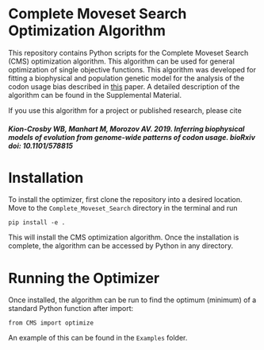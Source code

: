 # Complete Moveset Search Optimization Algorithm

This repository contains Python scripts for the Complete Moveset Search (CMS) optimization algorithm. This algorithm can be used for general optimization of single objective functions.
This algorithm was developed for fitting a biophysical and population genetic model for the analysis of the codon usage bias described in [this](https://www.biorxiv.org/content/10.1101/578815v1) paper.
A detailed description of the algorithm can be found in the Supplemental Material.

If you use this algorithm for a project or published research, please cite 
##### Kion-Crosby WB, Manhart M, Morozov AV. 2019. Inferring biophysical models of evolution from genome-wide patterns of codon usage. bioRxiv doi: 10.1101/578815 

# Installation

To install the optimizer, first clone the repository into a desired location. Move to the `Complete_Moveset_Search` directory in the terminal and run

`pip install -e .`

This will install the CMS optimization algorithm. Once the installation is complete, the algorithm can be accessed by Python in any directory.

# Running the Optimizer

Once installed, the algorithm can be run to find the optimum (minimum) of a standard Python function after import:

`from CMS import optimize`

An example of this can be found in the `Examples` folder.


